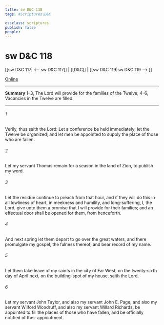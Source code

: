 ```yaml
---
title: sw D&C 118
tags: #Scriptures\D&C

cssclass: scriptures
publish: false
people:
---
```


# sw D&C 118
[[sw D&C 117| <-- sw D&C 117]] | [[D&C]] | [[sw D&C 119|sw D&C 119 --> ]]

[Online](https://churchofjesuschrist.org/study/scriptures/dc-testament/dc/118?lang=eng)

---
__Summary__
1–3, The Lord will provide for the families of the Twelve; 4–6, Vacancies in the Twelve are filled.

---
###### 1 
Verily, thus saith the Lord: Let a conference be held immediately; let the Twelve be organized; and let men be appointed to supply the place of those who are fallen.

###### 2 
Let my servant Thomas remain for a season in the land of Zion, to publish my word.

###### 3 
Let the residue continue to preach from that hour, and if they will do this in all lowliness of heart, in meekness and humility, and long-suffering, I, the Lord, give unto them a promise that I will provide for their families; and an effectual door shall be opened for them, from henceforth.

###### 4 
And next spring let them depart to go over the great waters, and there promulgate my gospel, the fulness thereof, and bear record of my name.

###### 5 
Let them take leave of my saints in the city of Far West, on the twenty-sixth day of April next, on the building-spot of my house, saith the Lord.

###### 6 
Let my servant John Taylor, and also my servant John E. Page, and also my servant Wilford Woodruff, and also my servant Willard Richards, be appointed to fill the places of those who have fallen, and be officially notified of their appointment.

